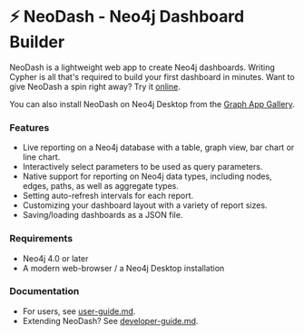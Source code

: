 # ⚡ NeoDash - Neo4j Dashboard Builder
NeoDash is a lightweight web app to create Neo4j dashboards. 
Writing Cypher is all that's required to build your first dashboard in minutes. Want to give NeoDash a spin right away? Try it [online](https://neodash.graphapp.io/).

You can also install NeoDash on Neo4j Desktop from the [Graph App Gallery](https://install.graphapp.io/).

### Features
- Live reporting on a Neo4j database with a table, graph view, bar chart or line chart.
- Interactively select parameters to be used as query parameters.
- Native support for reporting on Neo4j data types, including nodes, edges, paths, as well as aggregate types.
- Setting auto-refresh intervals for each report.
- Customizing your dashboard layout with a variety of report sizes.
- Saving/loading dashboards as a JSON file.

### Requirements    
- Neo4j 4.0 or later
- A modern web-browser / a Neo4j Desktop installation
### Documentation
- For users, see [user-guide.md](./doc/user-guide.md).
- Extending NeoDash? See [developer-guide.md](./doc/developer-guide.md).

